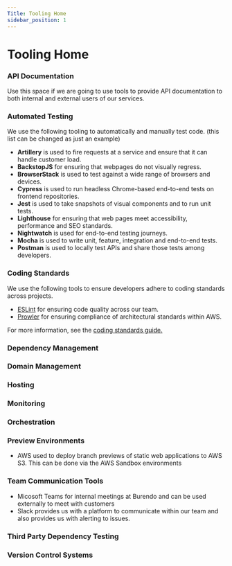 ```yaml
---
Title: Tooling Home
sidebar_position: 1
---
```


# Tooling Home

### API Documentation

Use this space if we are going to use tools to provide API documentation to both internal and external users of our services.

### Automated Testing

We use the following tooling to automatically and manually test code. (this list can be changed as just an example)

* **Artillery** is used to fire requests at a service and ensure that it can handle customer load.
* **BackstopJS** for ensuring that webpages do not visually regress.
* **BrowserStack** is used to test against a wide range of browsers and devices.
* **Cypress** is used to run headless Chrome-based end-to-end tests on frontend repositories.
* **Jest** is used to take snapshots of visual components and to run unit tests.
* **Lighthouse** for ensuring that web pages meet accessibility, performance and SEO standards.
* **Nightwatch** is used for end-to-end testing journeys.
* **Mocha** is used to write unit, feature, integration and end-to-end tests.
* **Postman** is used to locally test APIs and share those tests among developers.

### Coding Standards

We use the following tools to ensure developers adhere to coding standards across projects.

* [ESLint](https://eslint.org/) for ensuring code quality across our team.
* [Prowler](https://github.com/prowler-cloud/prowler) for ensuring compliance of architectural standards within AWS.

For more information, see the [coding standards guide.](../Procedures/procedures-home#coding-standards)

### Dependency Management

### Domain Management

### Hosting

### Monitoring

### Orchestration

### Preview Environments

* AWS used to deploy branch previews of static web applications to AWS S3. This can be done via the AWS Sandbox environments

### Team Communication Tools

* Micosoft Teams for internal meetings at Burendo and can be used externally to meet with customers
* Slack provides us with a platform to communicate within our team and also provides us with alerting to issues.

### Third Party Dependency Testing

### Version Control Systems
